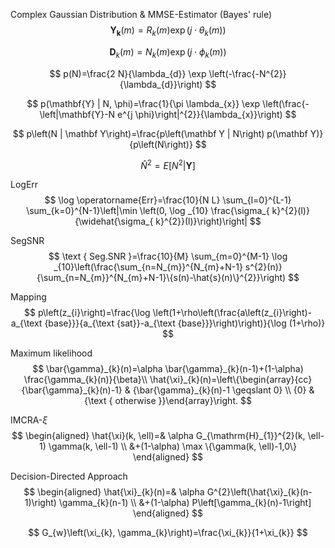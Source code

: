 Complex Gaussian Distribution & MMSE-Estimator (Bayes' rule)
$$
\mathbf{Y_k}(m)=R_{k}(m) \exp \left(j \cdot \theta_k(m)\right)
$$

$$
\mathbf{D}_{k}(m)=N_{k}(m) \exp \left(j \cdot \phi_{k}(m)\right)
$$


$$
p(N)=\frac{2 N}{\lambda_{d}} \exp \left(-\frac{-N^{2}}{\lambda_{d}}\right)
$$

$$
p(\mathbf{Y} | N, \phi)=\frac{1}{\pi \lambda_{x}} \exp \left(\frac{-\left|\mathbf{Y}-N e^{j \phi}\right|^{2}}{\lambda_{x}}\right)
$$

$$
p\left(N | \mathbf Y\right)=\frac{p\left(\mathbf Y | N\right) p(\mathbf Y)}{p\left(N\right)}
$$

$$
\hat{N}^{2}=E\left[N^{2} | \mathbf{Y}\right]
$$



LogErr
$$
\log \operatorname{Err}=\frac{10}{N L} \sum_{l=0}^{L-1} \sum_{k=0}^{N-1}\left|\min \left(0, \log _{10} \frac{\sigma_{ k}^{2}(l)}{\widehat{\sigma_{ k}^{2}}(l)}\right)\right|
$$

SegSNR
$$
\text { Seg.SNR }=\frac{10}{M} \sum_{m=0}^{M-1} \log _{10}\left(\frac{\sum_{n=N_{m}}^{N_{m}+N-1} s^{2}(n)}{\sum_{n=N_{m}}^{N_{m}+N-1}\{s(n)-\hat{s}(n)\}^{2}}\right)
$$



Mapping
$$
p\left(z_{i}\right)=\frac{\log \left(1+\rho\left(\frac{a\left(z_{i}\right)-a_{\text {base}}}{a_{\text {sat}}-a_{\text {base}}}\right)\right)}{\log (1+\rho)}
$$

Maximum likelihood
$$
\bar{\gamma}_{k}(n)=\alpha \bar{\gamma}_{k}(n-1)+(1-\alpha) \frac{\gamma_{k}(n)}{\beta}\\
\hat{\xi}_{k}(n)=\left\{\begin{array}{cc}{\bar{\gamma}_{k}(n)-1} & {\bar{\gamma}_{k}(n)-1 \geqslant 0} \\ {0} & {\text { otherwise }}\end{array}\right.
$$

IMCRA-$\xi$
$$
\begin{aligned} \hat{\xi}(k, \ell)=& \alpha G_{\mathrm{H}_{1}}^{2}(k, \ell-1) \gamma(k, \ell-1) \\ &+(1-\alpha) \max \{\gamma(k, \ell)-1,0\} \end{aligned}
$$

Decision-Directed Approach
$$
\begin{aligned} \hat{\xi}_{k}(n)=& \alpha G^{2}\left(\hat{\xi}_{k}(n-1)\right) \gamma_{k}(n-1) \\ &+(1-\alpha) P\left[\gamma_{k}(n)-1\right] \end{aligned}
$$

$$
G_{w}\left(\xi_{k}, \gamma_{k}\right)=\frac{\xi_{k}}{1+\xi_{k}}
$$

